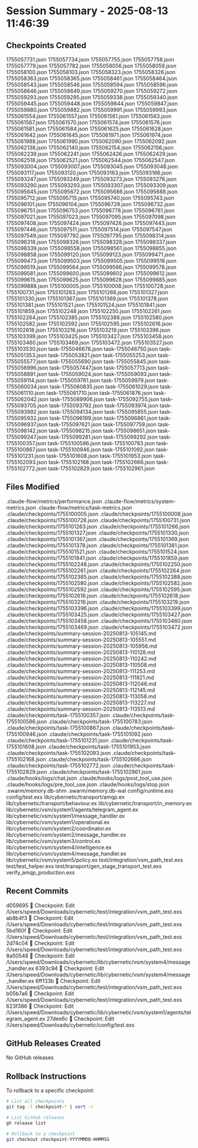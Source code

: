 # Session Summary - 2025-08-13 11:46:39

## Checkpoints Created
1755057731.json
1755057734.json
1755057755.json
1755057758.json
1755057779.json
1755057782.json
1755058056.json
1755058059.json
1755058100.json
1755058103.json
1755058323.json
1755058326.json
1755058363.json
1755058365.json
1755058461.json
1755058464.json
1755058543.json
1755058546.json
1755058594.json
1755058596.json
1755058646.json
1755058649.json
1755059270.json
1755059272.json
1755059293.json
1755059295.json
1755059338.json
1755059340.json
1755059445.json
1755059448.json
1755059844.json
1755059847.json
1755059880.json
1755059882.json
1755059991.json
1755059993.json
1755061554.json
1755061557.json
1755061561.json
1755061563.json
1755061567.json
1755061570.json
1755061574.json
1755061576.json
1755061581.json
1755061584.json
1755061625.json
1755061628.json
1755061642.json
1755061645.json
1755061971.json
1755061974.json
1755061988.json
1755061990.json
1755062090.json
1755062092.json
1755062138.json
1755062140.json
1755062154.json
1755062156.json
1755062239.json
1755062241.json
1755062426.json
1755062429.json
1755062518.json
1755062521.json
1755062544.json
1755062547.json
1755093004.json
1755093007.json
1755093045.json
1755093048.json
1755093117.json
1755093120.json
1755093163.json
1755093166.json
1755093247.json
1755093249.json
1755093273.json
1755093276.json
1755093290.json
1755093293.json
1755093307.json
1755093309.json
1755095645.json
1755095672.json
1755095686.json
1755095688.json
1755095712.json
1755095715.json
1755095740.json
1755095743.json
1755096101.json
1755096104.json
1755096729.json
1755096732.json
1755096751.json
1755096753.json
1755096778.json
1755096781.json
1755097021.json
1755097023.json
1755097095.json
1755097098.json
1755097408.json
1755097424.json
1755097426.json
1755097443.json
1755097446.json
1755097511.json
1755097514.json
1755097547.json
1755097549.json
1755097792.json
1755097795.json
1755098314.json
1755098318.json
1755098326.json
1755098328.json
1755098337.json
1755098339.json
1755098558.json
1755098561.json
1755098855.json
1755098858.json
1755099120.json
1755099123.json
1755099471.json
1755099473.json
1755099503.json
1755099505.json
1755099516.json
1755099519.json
1755099564.json
1755099566.json
1755099578.json
1755099581.json
1755099600.json
1755099602.json
1755099612.json
1755099615.json
1755099625.json
1755099628.json
1755099885.json
1755099888.json
1755100005.json
1755100008.json
1755100728.json
1755100731.json
1755101263.json
1755101266.json
1755101327.json
1755101330.json
1755101367.json
1755101369.json
1755101378.json
1755101381.json
1755101521.json
1755101524.json
1755101841.json
1755101859.json
1755102248.json
1755102250.json
1755102261.json
1755102264.json
1755102385.json
1755102388.json
1755102580.json
1755102582.json
1755102592.json
1755102595.json
1755102616.json
1755102618.json
1755103216.json
1755103219.json
1755103396.json
1755103399.json
1755103425.json
1755103427.json
1755103458.json
1755103460.json
1755103469.json
1755103472.json
1755103527.json
1755103530.json
task-1755046678.json
task-1755046750.json
task-1755051353.json
task-1755053821.json
task-1755055253.json
task-1755055577.json
task-1755055690.json
task-1755055845.json
task-1755056996.json
task-1755057447.json
task-1755057713.json
task-1755058891.json
task-1755059024.json
task-1755059093.json
task-1755059114.json
task-1755059761.json
task-1755059979.json
task-1755060034.json
task-1755060835.json
task-1755061029.json
task-1755061110.json
task-1755061710.json
task-1755061876.json
task-1755062042.json
task-1755089906.json
task-1755092755.json
task-1755093705.json
task-1755093792.json
task-1755093974.json
task-1755093992.json
task-1755094134.json
task-1755095855.json
task-1755095932.json
task-1755096199.json
task-1755096861.json
task-1755096937.json
task-1755097621.json
task-1755097759.json
task-1755098142.json
task-1755098215.json
task-1755098651.json
task-1755099247.json
task-1755099281.json
task-1755099292.json
task-1755100357.json
task-1755100586.json
task-1755100783.json
task-1755100867.json
task-1755100946.json
task-1755101092.json
task-1755101231.json
task-1755101608.json
task-1755101953.json
task-1755102093.json
task-1755102168.json
task-1755102666.json
task-1755102772.json
task-1755102829.json
task-1755102961.json

## Files Modified
.claude-flow/metrics/performance.json
.claude-flow/metrics/system-metrics.json
.claude-flow/metrics/task-metrics.json
.claude/checkpoints/1755100005.json
.claude/checkpoints/1755100008.json
.claude/checkpoints/1755100728.json
.claude/checkpoints/1755100731.json
.claude/checkpoints/1755101263.json
.claude/checkpoints/1755101266.json
.claude/checkpoints/1755101327.json
.claude/checkpoints/1755101330.json
.claude/checkpoints/1755101367.json
.claude/checkpoints/1755101369.json
.claude/checkpoints/1755101378.json
.claude/checkpoints/1755101381.json
.claude/checkpoints/1755101521.json
.claude/checkpoints/1755101524.json
.claude/checkpoints/1755101841.json
.claude/checkpoints/1755101859.json
.claude/checkpoints/1755102248.json
.claude/checkpoints/1755102250.json
.claude/checkpoints/1755102261.json
.claude/checkpoints/1755102264.json
.claude/checkpoints/1755102385.json
.claude/checkpoints/1755102388.json
.claude/checkpoints/1755102580.json
.claude/checkpoints/1755102582.json
.claude/checkpoints/1755102592.json
.claude/checkpoints/1755102595.json
.claude/checkpoints/1755102616.json
.claude/checkpoints/1755102618.json
.claude/checkpoints/1755103216.json
.claude/checkpoints/1755103219.json
.claude/checkpoints/1755103396.json
.claude/checkpoints/1755103399.json
.claude/checkpoints/1755103425.json
.claude/checkpoints/1755103427.json
.claude/checkpoints/1755103458.json
.claude/checkpoints/1755103460.json
.claude/checkpoints/1755103469.json
.claude/checkpoints/1755103472.json
.claude/checkpoints/summary-session-20250813-105145.md
.claude/checkpoints/summary-session-20250813-105551.md
.claude/checkpoints/summary-session-20250813-105956.md
.claude/checkpoints/summary-session-20250813-110128.md
.claude/checkpoints/summary-session-20250813-110242.md
.claude/checkpoints/summary-session-20250813-110508.md
.claude/checkpoints/summary-session-20250813-111253.md
.claude/checkpoints/summary-session-20250813-111821.md
.claude/checkpoints/summary-session-20250813-112046.md
.claude/checkpoints/summary-session-20250813-112145.md
.claude/checkpoints/summary-session-20250813-113058.md
.claude/checkpoints/summary-session-20250813-113227.md
.claude/checkpoints/summary-session-20250813-113513.md
.claude/checkpoints/task-1755100357.json
.claude/checkpoints/task-1755100586.json
.claude/checkpoints/task-1755100783.json
.claude/checkpoints/task-1755100867.json
.claude/checkpoints/task-1755100946.json
.claude/checkpoints/task-1755101092.json
.claude/checkpoints/task-1755101231.json
.claude/checkpoints/task-1755101608.json
.claude/checkpoints/task-1755101953.json
.claude/checkpoints/task-1755102093.json
.claude/checkpoints/task-1755102168.json
.claude/checkpoints/task-1755102666.json
.claude/checkpoints/task-1755102772.json
.claude/checkpoints/task-1755102829.json
.claude/checkpoints/task-1755102961.json
.claude/hooks/logs/chat.json
.claude/hooks/logs/post_tool_use.json
.claude/hooks/logs/pre_tool_use.json
.claude/hooks/logs/stop.json
.swarm/memory.db-shm
.swarm/memory.db-wal
config/runtime.exs
config/test.exs
lib/cybernetic/transport/amqp.ex
lib/cybernetic/transport/behaviour.ex
lib/cybernetic/transport/in_memory.ex
lib/cybernetic/vsm/system1/agents/telegram_agent.ex
lib/cybernetic/vsm/system1/message_handler.ex
lib/cybernetic/vsm/system1/operational.ex
lib/cybernetic/vsm/system2/coordinator.ex
lib/cybernetic/vsm/system2/message_handler.ex
lib/cybernetic/vsm/system3/control.ex
lib/cybernetic/vsm/system4/intelligence.ex
lib/cybernetic/vsm/system4/message_handler.ex
lib/cybernetic/vsm/system5/policy.ex
test/integration/vsm_path_test.exs
test/test_helper.exs
test/transport/gen_stage_transport_test.exs
verify_amqp_production.exs

## Recent Commits
d059695 🔖 Checkpoint: Edit /Users/speed/Downloads/cybernetic/test/integration/vsm_path_test.exs
ab8b4f3 🔖 Checkpoint: Edit /Users/speed/Downloads/cybernetic/test/integration/vsm_path_test.exs
5bd160f 🔖 Checkpoint: Edit /Users/speed/Downloads/cybernetic/test/integration/vsm_path_test.exs
2d74c04 🔖 Checkpoint: Edit /Users/speed/Downloads/cybernetic/test/integration/vsm_path_test.exs
8a50548 🔖 Checkpoint: Edit /Users/speed/Downloads/cybernetic/lib/cybernetic/vsm/system4/message_handler.ex
6393c94 🔖 Checkpoint: Edit /Users/speed/Downloads/cybernetic/lib/cybernetic/vsm/system4/message_handler.ex
6ff133b 🔖 Checkpoint: Edit /Users/speed/Downloads/cybernetic/test/integration/vsm_path_test.exs
b05b7a6 🔖 Checkpoint: Edit /Users/speed/Downloads/cybernetic/test/integration/vsm_path_test.exs
623f386 🔖 Checkpoint: Edit /Users/speed/Downloads/cybernetic/lib/cybernetic/vsm/system1/agents/telegram_agent.ex
27dee6c 🔖 Checkpoint: Edit /Users/speed/Downloads/cybernetic/config/test.exs

## GitHub Releases Created
No GitHub releases

## Rollback Instructions
To rollback to a specific checkpoint:
```bash
# List all checkpoints
git tag -l checkpoint-* | sort -r

# List GitHub releases
gh release list

# Rollback to a checkpoint
git checkout checkpoint-YYYYMMDD-HHMMSS
```
